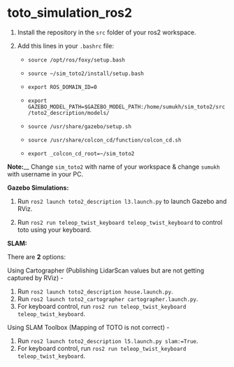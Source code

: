 # toto_simulation_ros2

1. Install the repository in the `src` folder of your ros2 workspace.

2. Add this lines in your `.bashrc` file:

   * `source /opt/ros/foxy/setup.bash`
  
   * `source ~/sim_toto2/install/setup.bash`
  
   * `export ROS_DOMAIN_ID=0` 
  
   * `export GAZEBO_MODEL_PATH=$GAZEBO_MODEL_PATH:/home/sumukh/sim_toto2/src/toto2_description/models/`
  
   * `source /usr/share/gazebo/setup.sh`
  
   * `source /usr/share/colcon_cd/function/colcon_cd.sh`
  
   * `export _colcon_cd_root=~/sim_toto2`
  
**Note:**__ Change `sim_toto2` with name of your workspace & change `sumukh` with username in your PC.

**Gazebo Simulations:**

1. Run `ros2 launch toto2_description l3.launch.py` to launch Gazebo and RViz.

2. Run `ros2 run teleop_twist_keyboard teleop_twist_keyboard` to control toto using your keyboard.

**SLAM:**

There are **2** options:

Using Cartographer (Publishing LidarScan values but are not getting captured by RViz) - 

1. Run `ros2 launch toto2_description house.launch.py`.
2. Run `ros2 launch toto2_cartographer cartographer.launch.py`.
3. For keyboard control, run `ros2 run teleop_twist_keyboard teleop_twist_keyboard`.

Using SLAM Toolbox (Mapping of TOTO is not correct) - 

1. Run `ros2 launch toto2_description l5.launch.py slam:=True`.
2. For keyboard control, run `ros2 run teleop_twist_keyboard teleop_twist_keyboard`.
